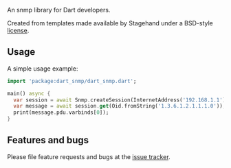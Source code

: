 An snmp library for Dart developers.

Created from templates made available by Stagehand under a BSD-style
[license](https://github.com/dart-lang/stagehand/blob/master/LICENSE).

## Usage

A simple usage example:

```dart
import 'package:dart_snmp/dart_snmp.dart';

main() async {
  var session = await Snmp.createSession(InternetAddress('192.168.1.1'), port: 161);
  var message = await session.get(Oid.fromString('1.3.6.1.2.1.1.1.0')); // sysDesc
  print(message.pdu.varbinds[0]);
}
```

## Features and bugs

Please file feature requests and bugs at the [issue tracker][tracker].

[tracker]: https://github.com/point-source/dart_snmp/issues
